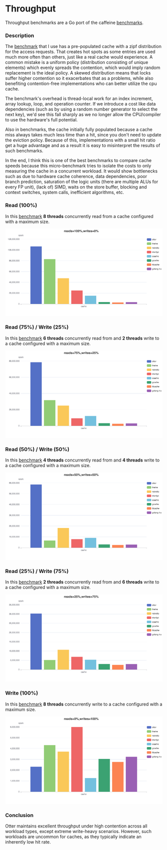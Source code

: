 # Throughput

Throughput benchmarks are a Go port of the caffeine [benchmarks](https://github.com/ben-manes/caffeine/blob/master/caffeine/src/jmh/java/com/github/benmanes/caffeine/cache/GetPutBenchmark.java).

### Description

The [benchmark](https://github.com/maypok86/benchmarks/blob/main/throughput/bench_test.go) that I use has a pre-populated cache with a zipf distribution for the access requests. That creates hot spots as some entries are used much more often than others, just like a real cache would experience. A common mistake is a uniform policy (distribution consisting of unique elements) which evenly spreads the contention, which would imply random replacement is the ideal policy. A skewed distribution means that locks suffer higher contention so it exacerbates that as a problems, while also benefiting contention-free implementations who can better utilize the cpu cache.

The benchmark's overhead is thread-local work for an index increment, array lookup, loop, and operation counter. If we introduce a cost like data dependencies (such as by using a random number generator to select the next key), we'd see this fall sharply as we no longer allow the CPU/compiler to use the hardware's full potential.

Also in benchmarks, the cache initially fully populated because a cache miss always takes much less time than a hit, since you don't need to update the eviction policy. Because of this, implementations with a small hit ratio get a huge advantage and as a result it is easy to misinterpret the results of such benchmarks.

In the end, I think this is one of the best benchmarks to compare cache speeds because this micro-benchmark tries to isolate the costs to only measuring the cache in a concurrent workload. It would show bottlenecks such as due to hardware cache coherence, data dependencies, poor branch prediction, saturation of the logic units (there are multiple ALUs for every FP unit), (lack of) SIMD, waits on the store buffer, blocking and context switches, system calls, inefficient algorithms, etc.

### Read (100%)

In this [benchmark](https://github.com/maypok86/otter/blob/main/benchmarks/throughput/bench_test.go) **8 threads** concurrently read from a cache configured with a maximum size.

![reads=100%,writes=0%](../results/throughput/reads=100,writes=0.png)

### Read (75%) / Write (25%)

In this [benchmark](https://github.com/maypok86/otter/blob/main/benchmarks/throughput/bench_test.go) **6 threads** concurrently read from and **2 threads** write to a cache configured with a maximum size.

![reads=75%,writes=25%](../results/throughput/reads=75,writes=25.png)

### Read (50%) / Write (50%)

In this [benchmark](https://github.com/maypok86/otter/blob/main/benchmarks/throughput/bench_test.go) **4 threads** concurrently read from and **4 threads** write to a cache configured with a maximum size.

![reads=50%,writes=50%](../results/throughput/reads=50,writes=50.png)

### Read (25%) / Write (75%)

In this [benchmark](https://github.com/maypok86/otter/blob/main/benchmarks/throughput/bench_test.go) **2 threads** concurrently read from and **6 threads** write to a cache configured with a maximum size.

![reads=25%,writes=75%](../results/throughput/reads=25,writes=75.png)

### Write (100%)

In this [benchmark](https://github.com/maypok86/otter/blob/main/benchmarks/throughput/bench_test.go) **8 threads** concurrently write to a cache configured with a maximum size.

![reads=0%,writes=100%](../results/throughput/reads=0,writes=100.png)

### Conclusion

Otter maintains excellent throughput under high contention across all workload types, except extreme write-heavy scenarios. However, such workloads are uncommon for caches, as they typically indicate an inherently low hit rate.
